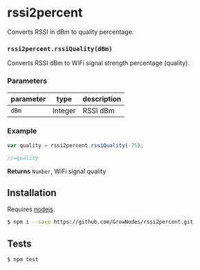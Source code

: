 # rssi2percent

Converts RSSI in dBm to quality percentage.


### `rssi2percent.rssiQuality(dBm)`

Converts RSSI dBm to WiFi signal strength percentage (quality).

### Parameters

| parameter | type    | description |
| --------- | ------- | ----------- |
| `dBm`     | Integer | RSSI dBm    |


### Example

```js
var quality = rssi2percent.rssiQuality(-75);

//=quality
```


**Returns** `Number`, WiFi signal quality

## Installation

Requires [nodejs](http://nodejs.org/).

```sh
$ npm i --save https://github.com/GrowNodes/rssi2percent.git
```

## Tests

```sh
$ npm test
```


